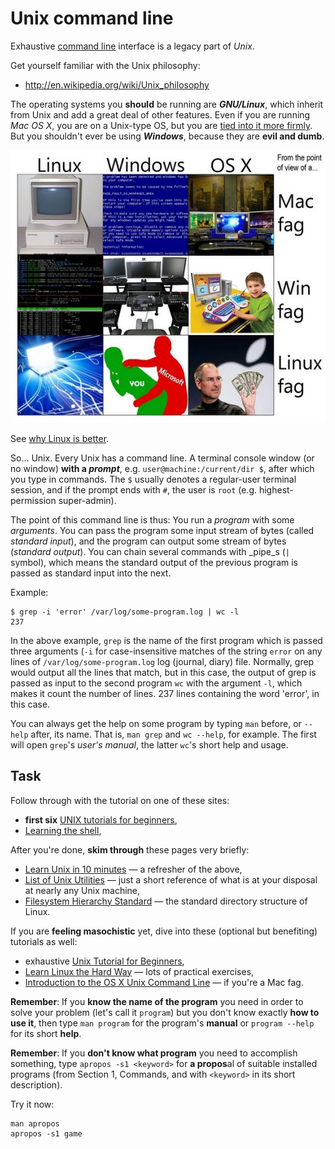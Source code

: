 Unix command line
=================

Exhaustive [command line](http://en.wikipedia.org/wiki/Command-line_interface)
interface is a legacy part of _Unix_.

Get yourself familiar with the Unix philosophy:
* http://en.wikipedia.org/wiki/Unix_philosophy

The operating systems you **should** be running are **_GNU/Linux_**,
which inherit from Unix and add a great deal of other features.
Even if you are running _Mac OS X_, you are on a Unix-type OS,
but you are [tied into it more firmly](http://en.wikipedia.org/wiki/Vendor_lock-in).
But you shouldn't ever be using **_Windows_**, because they are **evil and dumb**.

![Linux/Windows/OS X from the POV of Mac/Win/Linux fag...](https://github.com/CoderDojoSI/ideas/raw/master/tasks/resources/OS-POV.jpg)

See [why Linux is better](http://whylinuxisbetter.net/).

So... Unix. Every Unix has a command line. A terminal console window (or no window)
**with a _prompt_**, e.g. `user@machine:/current/dir $`, after which you type in commands.
The `$` usually denotes a regular-user terminal session, and if the prompt
ends with `#`, the user is `root` (e.g. highest-permission super-admin).

The point of this command line is thus: You run a _program_ with some _arguments_.
You can pass the program some input stream of bytes (called _standard input_), and
the program can output some stream of bytes (_standard output_).
You can chain several commands with _pipe_s (`|` symbol), which means the standard output
of the previous program is passed as standard input into the next.

Example:
```
$ grep -i 'error' /var/log/some-program.log | wc -l
237
```

In the above example, `grep` is the name of the first program which is passed
three arguments (`-i` for case-insensitive matches of the string `error` on any lines
of `/var/log/some-program.log` log (journal, diary) file. Normally, grep would output
all the lines that match, but in this case, the output of grep is passed as input to
the second program `wc` with the argument `-l`, which makes it count the number of lines.
237 lines containing the word 'error', in this case.

You can always get the help on some program by typing `man` before, or `--help` after, its name.
That is, `man grep` and `wc --help`, for example.
The first will open `grep`'s _user's manual_, the latter `wc`'s short help and usage.

Task
----
Follow through with the tutorial on one of these sites:
* **first six** [UNIX tutorials for beginners](http://www.ee.surrey.ac.uk/Teaching/Unix/),
* [Learning the shell](http://linuxcommand.org/learning_the_shell.php),

After you're done, **skim through** these pages very briefly:
* [Learn Unix in 10 minutes](http://freeengineer.org/learnUNIXin10minutes.html)
  — a refresher of the above,
* [List of Unix Utilities](http://en.wikipedia.org/wiki/List_of_Unix_utilities)
  — just a short reference of what is at your disposal at nearly any Unix machine,
* [Filesystem Hierarchy Standard](https://en.wikipedia.org/wiki/Filesystem_Hierarchy_Standard#Directory_structure)
  — the standard directory structure of Linux.

If you are **feeling masochistic** yet, dive into these (optional but benefiting) tutorials as well:
* exhaustive [Unix Tutorial for Beginners](http://www.tutorialspoint.com/unix/unix-getting-started.htm),
* [Learn Linux the Hard Way](http://nixsrv.com/llthw) — lots of practical exercises,
* [Introduction to the OS X Unix Command Line](http://www.matisse.net/osx/intro_unix/0_outline.html) — if you're a Mac fag.

**Remember**: If you **know the name of the program** you need in order to solve your problem
(let's call it `program`) but you don't know exactly **how to use it**, then
type `man program` for the program's **manual** or `program --help` for its short **help**.

**Remember**: If you **don't know what program** you need to accomplish something, type
`apropos -s1 <keyword>` for **a propos**al of suitable installed programs
(from Section 1, Commands, and with `<keyword>` in its short description).

Try it now:
```
man apropos
apropos -s1 game
```
